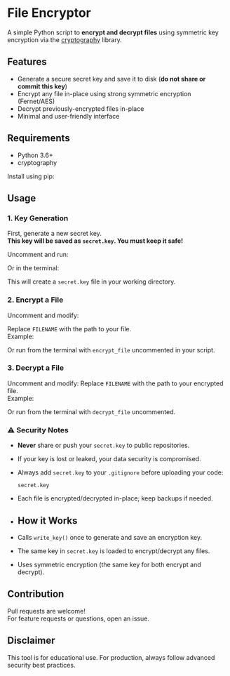 # File Encryptor

A simple Python script to **encrypt and decrypt files** using symmetric key encryption via the [cryptography](https://cryptography.io/) library.

## Features

- Generate a secure secret key and save it to disk (**do not share or commit this key**)
- Encrypt any file in-place using strong symmetric encryption (Fernet/AES)
- Decrypt previously-encrypted files in-place
- Minimal and user-friendly interface

## Requirements

- Python 3.6+
- cryptography

Install using pip:

## Usage

### 1. Key Generation

First, generate a new secret key.  
**This key will be saved as `secret.key`. You must keep it safe!**

Uncomment and run:

Or in the terminal:

This will create a `secret.key` file in your working directory.

### 2. Encrypt a File

Uncomment and modify:

Replace `FILENAME` with the path to your file.  
Example:

Or run from the terminal with `encrypt_file` uncommented in your script.

### 3. Decrypt a File

Uncomment and modify:
Replace `FILENAME` with the path to your encrypted file.  
Example:

Or run from the terminal with `decrypt_file` uncommented.

### ⚠️ Security Notes

- **Never** share or push your `secret.key` to public repositories.
- If your key is lost or leaked, your data security is compromised.
- Always add `secret.key` to your `.gitignore` before uploading your code:
    ```
    secret.key
    ```
- Each file is encrypted/decrypted in-place; keep backups if needed.

- ## How it Works

- Calls `write_key()` once to generate and save an encryption key.
- The same key in `secret.key` is loaded to encrypt/decrypt any files.
- Uses symmetric encryption (the same key for both encrypt and decrypt).

## Contribution

Pull requests are welcome!  
For feature requests or questions, open an issue.

## Disclaimer

This tool is for educational use. For production, always follow advanced security best practices.
